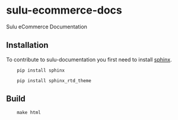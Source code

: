 # sulu-ecommerce-docs
Sulu eCommerce Documentation

## Installation
To contribute to sulu-documentation you first need to install [sphinx](http://sphinx-doc.org/install.html).

```
    pip install sphinx

    pip install sphinx_rtd_theme
```

## Build

```
    make html 
```
